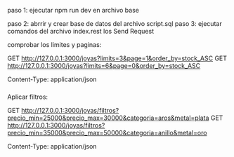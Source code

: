 paso 1: ejecutar npm run dev en archivo base

paso 2: abrrir y crear base de datos del archivo script.sql
paso 3: ejecutar comandos del archivo index.rest los Send Request

comprobar los limites y paginas:

GET http://127.0.0.1:3000/joyas?limits=3&page=1&order_by=stock_ASC
GET http://127.0.0.1:3000/joyas?limits=6&page=0&order_by=stock_ASC

Content-Type: application/json

### 

Aplicar filtros:

GET http://127.0.0.1:3000/joyas/filtros?precio_min=25000&precio_max=30000&categoria=aros&metal=plata
GET http://127.0.0.1:3000/joyas/filtros?precio_min=35000&precio_max=50000&categoria=anillo&metal=oro

Content-Type: application/json

### 

